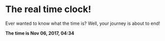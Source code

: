 # The real time clock!

Ever wanted to know what the time is? Well, your journey is about to end!

**The time is Nov 06, 2017, 04:34**